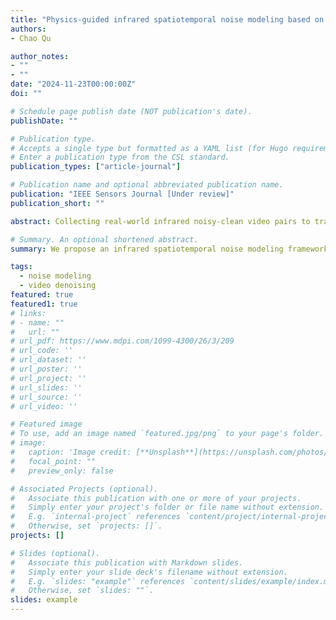 ```yaml
---
title: "Physics-guided infrared spatiotemporal noise modeling based on hybrid neural representation"
authors:
- Chao Qu

author_notes:
- ""
- ""
date: "2024-11-23T00:00:00Z"
doi: ""

# Schedule page publish date (NOT publication's date).
publishDate: ""

# Publication type.
# Accepts a single type but formatted as a YAML list (for Hugo requirements).
# Enter a publication type from the CSL standard.
publication_types: ["article-journal"]

# Publication name and optional abbreviated publication name.
publication: "IEEE Sensors Journal [Under review]"
publication_short: ""

abstract: Collecting real-world infrared noisy-clean video pairs to train deep video denoising networks is challenging; therefore, these networks typically rely on synthetic data generated from noise models. Existing models primarily focus on the spatial distribution of noise but often fail to accurately capture the complexity of temporal variations in infrared noise within dynamic scenes, which limits the performance of denoising networks. To address this issue, we propose an infrared spatiotemporal noise modeling framework (IRSTN) based on hybrid neural representation, which leverages unpaired video data to simulate real-world noise. The key of IRSTN lies in its independent and compact representation of the spatial and temporal distributions of noise. Specifically, IRSTN first obtains spatial embeddings by introducing physical-based noise prior to capture the spatial context of noise; secondly, it generates temporal embeddings using position encoding of the frame index to describe the temporal correlations of noise. Subsequently, IRSTN constructs hybrid neural representations of noise that deeply integrate spatial and temporal embeddings while implicitly modeling the complex spatiotemporal distribution of infrared noise through recurrent adversarial learning. Furthermore, by constraining the consistency of noise intensity in both the forward and backward recursions, it effectively suppresses temporal artifacts that may appear in the generated noisy videos. To validate the effectiveness of IRSTN, we collected a real-world infrared video denoising dataset for training and benchmarking. Qualitative experiments indicate that the infrared noise generated by IRSTN is highly similar to real noise in terms of spatiotemporal distribution. Extensive denoising experiments demonstrate that IRSTN endows infrared video denoising networks with highly competitive performance in real-world scenarios.

# Summary. An optional shortened abstract.
summary: We propose an infrared spatiotemporal noise modeling framework (IRSTN) based on hybrid neural representation, which leverages unpaired video data to simulate real-world noise.

tags:
  - noise modeling
  - video denoising
featured: true
featured1: true
# links:
# - name: ""
#   url: ""
# url_pdf: https://www.mdpi.com/1099-4300/26/3/209
# url_code: ''
# url_dataset: ''
# url_poster: ''
# url_project: ''
# url_slides: ''
# url_source: ''
# url_video: ''

# Featured image
# To use, add an image named `featured.jpg/png` to your page's folder. 
# image:
#   caption: 'Image credit: [**Unsplash**](https://unsplash.com/photos/jdD8gXaTZsc)'
#   focal_point: ""
#   preview_only: false

# Associated Projects (optional).
#   Associate this publication with one or more of your projects.
#   Simply enter your project's folder or file name without extension.
#   E.g. `internal-project` references `content/project/internal-project/index.md`.
#   Otherwise, set `projects: []`.
projects: []

# Slides (optional).
#   Associate this publication with Markdown slides.
#   Simply enter your slide deck's filename without extension.
#   E.g. `slides: "example"` references `content/slides/example/index.md`.
#   Otherwise, set `slides: ""`.
slides: example
---
```


<!-- {{% callout note %}}
Click the *Cite* button above to demo the feature to enable visitors to import publication metadata into their reference management software.
{{% /callout %}}

{{% callout note %}}
Create your slides in Markdown - click the *Slides* button to check out the example.
{{% /callout %}} -->

<!-- Add the publication's **full text** or **supplementary notes** here. You can use rich formatting such as including [code, math, and images](https://docs.hugoblox.com/content/writing-markdown-latex/). -->
